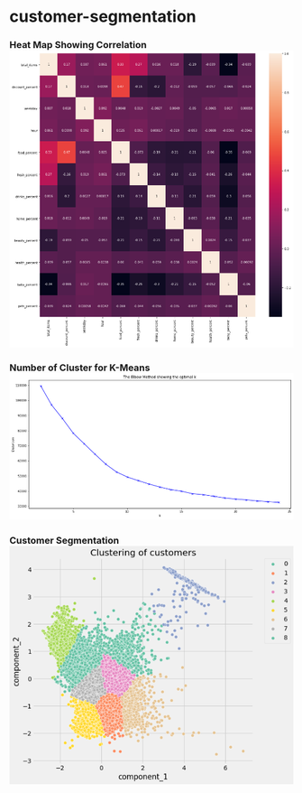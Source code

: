 # customer-segmentation

### Heat Map Showing Correlation ![Alt text](https://github.com/n-e-e-l/customer-segmentation/blob/main/segment_1.png?raw=true)
### Number of Cluster for K-Means ![Alt text](https://github.com/n-e-e-l/customer-segmentation/blob/main/segment_2.png?raw=true)
### Customer Segmentation ![Alt text](https://github.com/n-e-e-l/customer-segmentation/blob/main/segment_3.png?raw=true)
